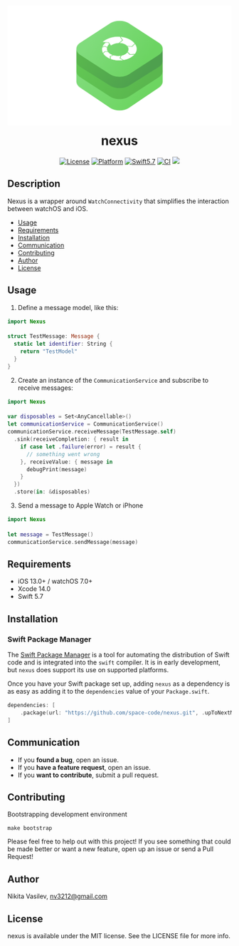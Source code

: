 ![Nexus: AW and iPhone Communication Service](https://raw.githubusercontent.com/space-code/nexus/main/Resources/nexus.png)

<h1 align="center" style="margin-top: 0px;">nexus</h1>

<p align="center">
<a href="https://github.com/space-code/nexus/blob/main/LICENSE"><img alt="License" src="https://img.shields.io/github/license/space-code/nexus?style=flat"></a> 
<a href="https://developer.apple.com/"><img alt="Platform" src="https://img.shields.io/badge/platform-ios%20%7C%20osx%20%7C%20watchos%20%7C%20tvos-%23989898"/></a> 
<a href="https://developer.apple.com/swift"><img alt="Swift5.7" src="https://img.shields.io/badge/language-Swift5.7-orange.svg"/></a>
  <a href="https://github.com/space-code/concurrency"><img alt="CI" src="https://github.com/space-code/nexus/actions/workflows/ci.yml/badge.svg?branch=main"></a>
<a href="https://github.com/apple/swift-package-manager" alt="Nexus on Swift Package Manager"><img src="https://img.shields.io/badge/Swift%20Package%20Manager-compatible-brightgreen.svg" /></a>
</p>

## Description
Nexus is a wrapper around `WatchConnectivity` that simplifies the interaction between watchOS and iOS.

- [Usage](#usage)
- [Requirements](#requirements)
- [Installation](#installation)
- [Communication](#communication)
- [Contributing](#contributing)
- [Author](#author)
- [License](#license)

## Usage

1. Define a message model, like this:
```swift
import Nexus

struct TestMessage: Message {
  static let identifier: String {
    return "TestModel"
  }
}
```

2. Create an instance of the `CommunicationService` and subscribe to receive messages:
```swift
import Nexus

var disposables = Set<AnyCancellable>()
let communicationService = CommunicationService()
communicationService.receiveMessage(TestMessage.self)
  .sink(receiveCompletion: { result in 
    if case let .failure(error) = result {
      // something went wrong
    }, receiveValue: { message in 
      debugPrint(message)
    }
  })
  .store(in: &disposables)
```

3. Send a message to Apple Watch or iPhone
```swift
import Nexus

let message = TestMessage()
communicationService.sendMessage(message)
```

## Requirements
- iOS 13.0+ / watchOS 7.0+
- Xcode 14.0
- Swift 5.7

## Installation
### Swift Package Manager

The [Swift Package Manager](https://swift.org/package-manager/) is a tool for automating the distribution of Swift code and is integrated into the `swift` compiler. It is in early development, but `nexus` does support its use on supported platforms.

Once you have your Swift package set up, adding `nexus` as a dependency is as easy as adding it to the `dependencies` value of your `Package.swift`.

```swift
dependencies: [
    .package(url: "https://github.com/space-code/nexus.git", .upToNextMajor(from: "1.0.0"))
]
```

## Communication
- If you **found a bug**, open an issue.
- If you **have a feature request**, open an issue.
- If you **want to contribute**, submit a pull request.

## Contributing
Bootstrapping development environment

```
make bootstrap
```

Please feel free to help out with this project! If you see something that could be made better or want a new feature, open up an issue or send a Pull Request!

## Author
Nikita Vasilev, nv3212@gmail.com

## License
nexus is available under the MIT license. See the LICENSE file for more info.